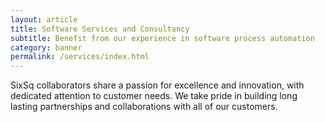 ```yaml
---
layout: article
title: Software Services and Consultancy
subtitle: Benefit from our experience in software process automation
category: banner
permalink: /services/index.html
---
```


SixSq collaborators share a passion for excellence and innovation, with
dedicated attention to customer needs. We take pride in building long lasting
partnerships and collaborations with all of our customers.
